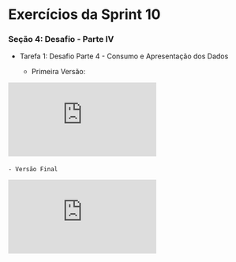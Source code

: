 #
# Exercícios da Sprint 10

###  Seção 4: Desafio - Parte IV

- Tarefa 1: Desafio Parte 4 - Consumo e Apresentação dos Dados

    - Primeira Versão:

![Primeira Versão](https://github.com/catarwnalud/pbCompass/blob/master/sprint_10/exercicios/dashboard_v1_catarina_freisleben.pdf)

    - Versão Final

![Versão Final](https://github.com/catarwnalud/pbCompass/blob/master/sprint_10/exercicios/dashboard_catarina_freisleben.pdf) 

#